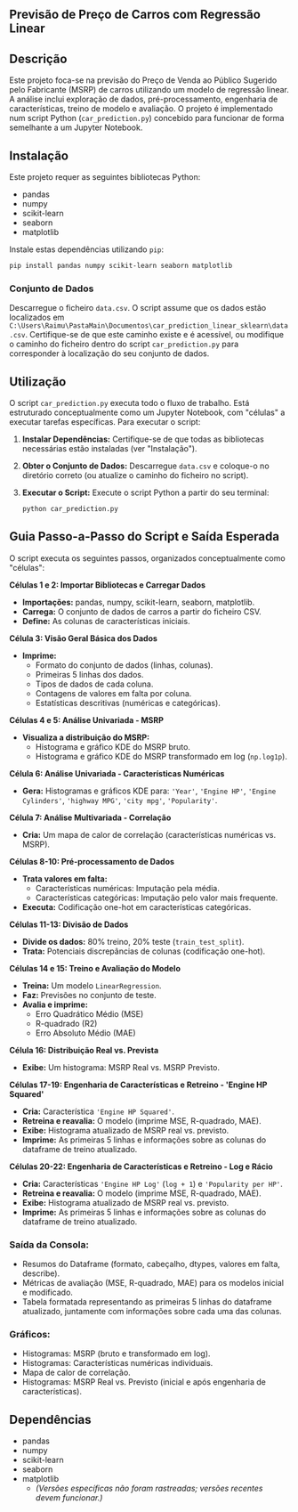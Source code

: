 ## Previsão de Preço de Carros com Regressão Linear

## Descrição

Este projeto foca-se na previsão do Preço de Venda ao Público Sugerido pelo Fabricante (MSRP) de carros utilizando um modelo de regressão linear. A análise inclui exploração de dados, pré-processamento, engenharia de características, treino de modelo e avaliação. O projeto é implementado num script Python (`car_prediction.py`) concebido para funcionar de forma semelhante a um Jupyter Notebook.

## Instalação

Este projeto requer as seguintes bibliotecas Python:

*   pandas
*   numpy
*   scikit-learn
*   seaborn
*   matplotlib

Instale estas dependências utilizando `pip`:

```bash
pip install pandas numpy scikit-learn seaborn matplotlib
```

### Conjunto de Dados

Descarregue o ficheiro `data.csv`. O script assume que os dados estão localizados em `C:\Users\Raimu\PastaMain\Documentos\car_prediction_linear_sklearn\data.csv`. Certifique-se de que este caminho existe e é acessível, ou modifique o caminho do ficheiro dentro do script `car_prediction.py` para corresponder à localização do seu conjunto de dados.

## Utilização

O script `car_prediction.py` executa todo o fluxo de trabalho. Está estruturado conceptualmente como um Jupyter Notebook, com "células" a executar tarefas específicas. Para executar o script:

1.  **Instalar Dependências:** Certifique-se de que todas as bibliotecas necessárias estão instaladas (ver "Instalação").
2.  **Obter o Conjunto de Dados:** Descarregue `data.csv` e coloque-o no diretório correto (ou atualize o caminho do ficheiro no script).
3.  **Executar o Script:** Execute o script Python a partir do seu terminal:

    ```bash
    python car_prediction.py
    ```

## Guia Passo-a-Passo do Script e Saída Esperada

O script executa os seguintes passos, organizados conceptualmente como "células":

**Células 1 e 2: Importar Bibliotecas e Carregar Dados**

*   **Importações:** pandas, numpy, scikit-learn, seaborn, matplotlib.
*   **Carrega:** O conjunto de dados de carros a partir do ficheiro CSV.
*   **Define:** As colunas de características iniciais.

**Célula 3: Visão Geral Básica dos Dados**

*   **Imprime:**
    *   Formato do conjunto de dados (linhas, colunas).
    *   Primeiras 5 linhas dos dados.
    *   Tipos de dados de cada coluna.
    *   Contagens de valores em falta por coluna.
    *   Estatísticas descritivas (numéricas e categóricas).

**Células 4 e 5: Análise Univariada - MSRP**

*   **Visualiza a distribuição do MSRP:**
    *   Histograma e gráfico KDE do MSRP bruto.
    *   Histograma e gráfico KDE do MSRP transformado em log (`np.log1p`).

**Célula 6: Análise Univariada - Características Numéricas**

*   **Gera:** Histogramas e gráficos KDE para: `'Year'`, `'Engine HP'`, `'Engine Cylinders'`, `'highway MPG'`, `'city mpg'`, `'Popularity'`.

**Célula 7: Análise Multivariada - Correlação**

*   **Cria:** Um mapa de calor de correlação (características numéricas vs. MSRP).

**Células 8-10: Pré-processamento de Dados**

*   **Trata valores em falta:**
    *   Características numéricas: Imputação pela média.
    *   Características categóricas: Imputação pelo valor mais frequente.
*   **Executa:** Codificação one-hot em características categóricas.

**Células 11-13: Divisão de Dados**

*   **Divide os dados:** 80% treino, 20% teste (`train_test_split`).
*   **Trata:** Potenciais discrepâncias de colunas (codificação one-hot).

**Células 14 e 15: Treino e Avaliação do Modelo**

*   **Treina:** Um modelo `LinearRegression`.
*   **Faz:** Previsões no conjunto de teste.
*   **Avalia e imprime:**
    *   Erro Quadrático Médio (MSE)
    *   R-quadrado (R2)
    *   Erro Absoluto Médio (MAE)

**Célula 16: Distribuição Real vs. Prevista**

*   **Exibe:** Um histograma: MSRP Real vs. MSRP Previsto.

**Células 17-19: Engenharia de Características e Retreino - 'Engine HP Squared'**

*   **Cria:** Característica `'Engine HP Squared'`.
*   **Retreina e reavalia:** O modelo (imprime MSE, R-quadrado, MAE).
*   **Exibe:** Histograma atualizado de MSRP real vs. previsto.
*   **Imprime:** As primeiras 5 linhas e informações sobre as colunas do dataframe de treino atualizado.

**Células 20-22: Engenharia de Características e Retreino - Log e Rácio**

*   **Cria:** Características `'Engine HP Log'` (`log + 1`) e `'Popularity per HP'`.
*   **Retreina e reavalia:** O modelo (imprime MSE, R-quadrado, MAE).
*   **Exibe:** Histograma atualizado de MSRP real vs. previsto.
*   **Imprime:** As primeiras 5 linhas e informações sobre as colunas do dataframe de treino atualizado.

### Saída da Consola:

*   Resumos do Dataframe (formato, cabeçalho, dtypes, valores em falta, describe).
*   Métricas de avaliação (MSE, R-quadrado, MAE) para os modelos inicial e modificado.
*   Tabela formatada representando as primeiras 5 linhas do dataframe atualizado, juntamente com informações sobre cada uma das colunas.

### Gráficos:

*   Histogramas: MSRP (bruto e transformado em log).
*   Histogramas: Características numéricas individuais.
*   Mapa de calor de correlação.
*   Histogramas: MSRP Real vs. Previsto (inicial e após engenharia de características).

## Dependências

*   pandas
*   numpy
*   scikit-learn
*   seaborn
*   matplotlib
    *   *(Versões específicas não foram rastreadas; versões recentes devem funcionar.)*
